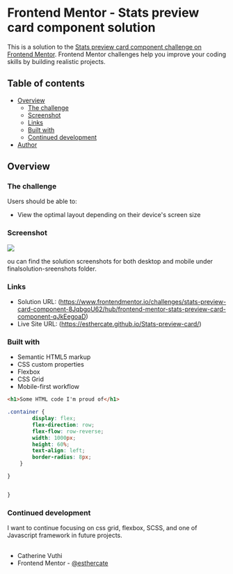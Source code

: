 # Frontend Mentor - Stats preview card component solution

This is a solution to the [Stats preview card component challenge on Frontend Mentor](https://www.frontendmentor.io/challenges/stats-preview-card-component-8JqbgoU62). Frontend Mentor challenges help you improve your coding skills by building realistic projects. 

## Table of contents

- [Overview](#overview)
  - [The challenge](#the-challenge)
  - [Screenshot](#screenshot)
  - [Links](#links)
  - [Built with](#built-with)
  - [Continued development](#continued-development)
- [Author](#author)


## Overview

### The challenge

Users should be able to:

- View the optimal layout depending on their device's screen size

### Screenshot

![](./screenshot.jpg)

ou can find the solution screenshots for both desktop and mobile under finalsolution-sreenshots folder.

### Links

- Solution URL: (https://www.frontendmentor.io/challenges/stats-preview-card-component-8JqbgoU62/hub/frontend-mentor-stats-preview-card-component-qJkEegoaD)
- Live Site URL: (https://esthercate.github.io/Stats-preview-card/)


### Built with

- Semantic HTML5 markup
- CSS custom properties
- Flexbox
- CSS Grid
- Mobile-first workflow

```html
<h1>Some HTML code I'm proud of</h1>
```
```css
.container {
        display: flex;
        flex-direction: row;
        flex-flow: row-reverse;
        width: 1000px;
        height: 60%;
        text-align: left;
        border-radius: 8px;
    }

}
```
```js

}
```

### Continued development

I want to continue focusing on css grid, flexbox, SCSS, and one of Javascript framework in future projects. 

## 
- Catherine Vuthi
- Frontend Mentor - [@esthercate](https://www.frontendmentor.io/profile/esthercate)


